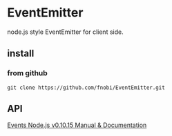 EventEmitter
============

node.js style EventEmitter for client side.

## install

### from github
```
git clone https://github.com/fnobi/EventEmitter.git
```

## API
[Events Node.js v0.10.15 Manual & Documentation](http://nodejs.org/api/events.html)
